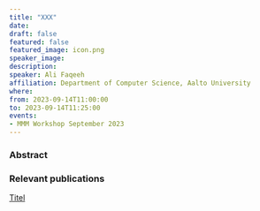 ```yaml
---
title: "XXX"
date:
draft: false
featured: false
featured_image: icon.png
speaker_image:
description:
speaker: Ali Faqeeh
affiliation: Department of Computer Science, Aalto University
where:
from: 2023-09-14T11:00:00
to: 2023-09-14T11:25:00
events:
- MMM Workshop September 2023
---
```


### Abstract

### Relevant publications 

[Titel](Leifeld.pdf)
